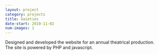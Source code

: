 ```yaml
---
layout: project
category: projects
title: Gaieties
date-start: 2010-11-02
num-images: 1
---
```


Designed and developed the website for an annual theatrical production.
The site is powered by PHP and javascript.
